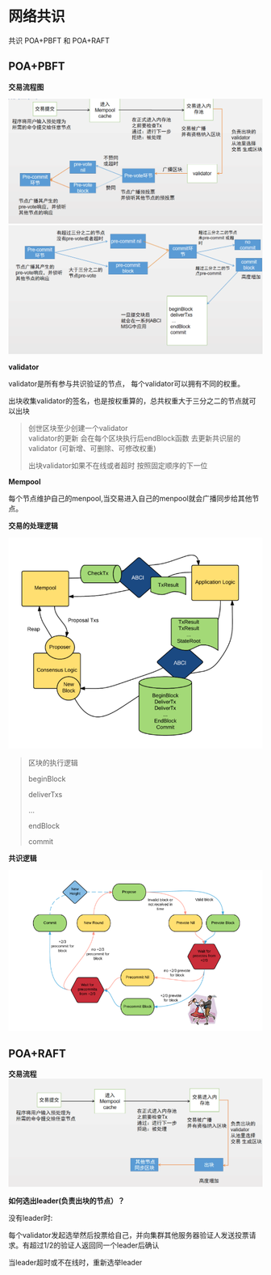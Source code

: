 # 网络共识


共识 POA+PBFT 和 POA+RAFT

## POA+PBFT

**交易流程图**


  ![image](https://github.com/XAbaiyangdian/xchaindoc/blob/master/source/quickstart/picture/%E6%B5%81%E7%A8%8B%E5%9B%BE1.png)
  ![image](https://github.com/XAbaiyangdian/xchaindoc/blob/master/source/quickstart/picture/%E6%B5%81%E7%A8%8B%E5%9B%BE2.png)
  
  **validator**
  
  validator是所有参与共识验证的节点， 每个validator可以拥有不同的权重。

  出块收集validator的签名，也是按权重算的，总共权重大于三分之二的节点就可以出块

>创世区块至少创建一个validator  
>validator的更新  会在每个区块执行后endBlock函数 去更新共识层的validator    (可新增、可删除、可修改权重)
>
>出块validator如果不在线或者超时  按照固定顺序的下一位

**Mempool**

每个节点维护自己的menpool,当交易进入自己的menpool就会广播同步给其他节点。

**交易的处理逻辑**

![image](https://github.com/XAbaiyangdian/xchaindoc/blob/master/source/quickstart/picture/%E4%BA%A4%E6%98%93%E7%9A%84%E5%A4%84%E7%90%86%E9%80%BB%E8%BE%91.png)

>区块的执行逻辑
>
>beginBlock 
>
>deliverTxs 
>
>  ...
>  
>endBlock 
>
>commit

**共识逻辑**

![image](https://github.com/XAbaiyangdian/xchaindoc/blob/master/source/quickstart/picture/%E5%85%B1%E8%AF%86%E9%80%BB%E8%BE%91.png)

## POA+RAFT

**交易流程**
![image](https://github.com/XAbaiyangdian/xchaindoc/blob/master/source/quickstart/picture/%E6%B5%81%E7%A8%8B%E5%9B%BE3.png)

**如何选出leader(负责出块的节点）？**

没有leader时:

每个validator发起选举然后投票给自己，并向集群其他服务器验证人发送投票请求。有超过1/2的验证人返回同一个leader后确认

当leader超时或不在线时，重新选举leader

